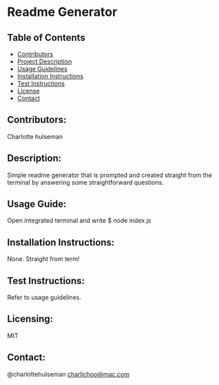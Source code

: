 
# **Readme Generator**

## **Table of Contents**
- [Contributors](./newREADME#contibutors)
- [Project Description](./newREADME#description)
- [Usage Guidelines](./newREADME#usage-guide)
- [Installation Instructions](./newREADME#installation-instructions)
- [Test Instructions](./newREADME#test-instructions)
- [License](./newREADME#licensing)
- [Contact](./newREADME#contact)

## **Contributors:**
Charlotte hulseman

## **Description:**
Simple readme generator that is prompted and created straight from the terminal by answering some straightforward questions.

## **Usage Guide:**
Open integrated terminal and write $ node index.js

## **Installation Instructions:**
None. Straight from term!

## **Test Instructions:**
Refer to usage guidelines.

## **Licensing:**
MIT

## **Contact:**
@charlottehulseman
charlichoo@mac.com
